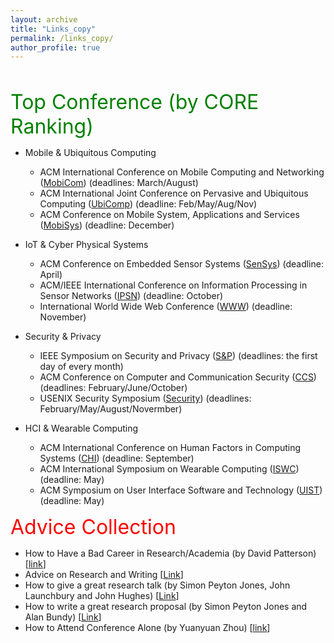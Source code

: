 ```yaml
---
layout: archive
title: "Links_copy"
permalink: /links_copy/
author_profile: true
---
```

<br/>

<font size="6" color="green">Top Conference (by CORE Ranking)</font>

- Mobile & Ubiquitous Computing
	- ACM International Conference on Mobile Computing and Networking ([MobiCom](http://portal.core.edu.au/conf-ranks/27/)) (deadlines: March/August)
	- ACM International Joint Conference on Pervasive and Ubiquitous Computing ([UbiComp](http://portal.core.edu.au/conf-ranks/1825/)) (deadline: Feb/May/Aug/Nov)
	- ACM Conference on Mobile System, Applications and Services ([MobiSys](http://portal.core.edu.au/conf-ranks/45/)) (deadline: December)

- IoT & Cyber Physical Systems
	- ACM Conference on Embedded Sensor Systems ([SenSys](http://portal.core.edu.au/conf-ranks/15/)) (deadline: April)
	- ACM/IEEE International Conference on Information Processing in Sensor Networks ([IPSN](http://portal.core.edu.au/conf-ranks/823/)) (deadline: October)
	- International World Wide Web Conference ([WWW](http://portal.core.edu.au/conf-ranks/1548/)) (deadline: November)

- Security & Privacy
	- IEEE Symposium on Security and Privacy ([S&P](http://portal.core.edu.au/conf-ranks/750/)) (deadlines: the first day of every month)
	- ACM Conference on Computer and Communication Security ([CCS](http://portal.core.edu.au/conf-ranks/12/)) (deadlines: February/June/October)
  	- USENIX Security Symposium ([Security](http://portal.core.edu.au/conf-ranks/1841/)) (deadlines: February/May/August/Novermber)

- HCI & Wearable Computing
	- ACM International Conference on Human Factors in Computing Systems ([CHI](http://portal.core.edu.au/conf-ranks/1053/)) (deadline: September)
	- ACM International Symposium on Wearable Computing ([ISWC](http://portal.core.edu.au/conf-ranks/708/)) (deadline: May)
	- ACM Symposium on User Interface Software and Technology ([UIST](http://portal.core.edu.au/conf-ranks/66/)) (deadline: May)


<font size="6" color="red"> Advice Collection </font>

 - How to Have a Bad Career in Research/Academia (by David Patterson) [[link](https://www.youtube.com/watch?v=Rn1w4MRHIhc)]
 - Advice on Research and Writing [[Link](http://www.cs.cmu.edu/afs/cs.cmu.edu/user/mleone/web/how-to.html)]
 - How to give a great research talk (by Simon Peyton Jones, John Launchbury and John Hughes) [[Link](https://www.microsoft.com/en-us/research/academic-program/give-great-research-talk/)]
 - How to write a great research proposal (by Simon Peyton Jones and Alan Bundy) [[Link](https://www.microsoft.com/en-us/research/academic-program/how-to-write-a-great-research-proposal/)]
 - How to Attend Conference Alone (by Yuanyuan Zhou) [[link](https://whova.com/blog/7-tips-for-attending-a-conference-alone-and-having-a-good-time-blog/)]


